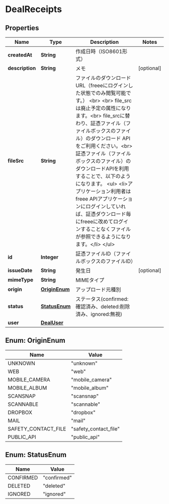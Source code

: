 

# DealReceipts


## Properties

Name | Type | Description | Notes
------------ | ------------- | ------------- | -------------
**createdAt** | **String** | 作成日時（ISO8601形式） | 
**description** | **String** | メモ |  [optional]
**fileSrc** | **String** | ファイルのダウンロードURL（freeeにログインした状態でのみ閲覧可能です。） &lt;br&gt; &lt;br&gt; file_srcは廃止予定の属性になります。&lt;br&gt; file_srcに替わり、証憑ファイル（ファイルボックスのファイル）のダウンロード APIをご利用ください。&lt;br&gt; 証憑ファイル（ファイルボックスのファイル）のダウンロードAPIを利用することで、以下のようになります。 &lt;ul&gt;   &lt;li&gt;アプリケーション利用者はfreee APIアプリケーションにログインしていれば、証憑ダウンロード毎にfreeeに改めてログインすることなくファイルが参照できるようになります。&lt;/li&gt; &lt;/ul&gt; | 
**id** | **Integer** | 証憑ファイルID（ファイルボックスのファイルID） | 
**issueDate** | **String** | 発生日 |  [optional]
**mimeType** | **String** | MIMEタイプ | 
**origin** | [**OriginEnum**](#OriginEnum) | アップロード元種別 | 
**status** | [**StatusEnum**](#StatusEnum) | ステータス(confirmed:確認済み、deleted:削除済み、ignored:無視) | 
**user** | [**DealUser**](DealUser.md) |  | 



## Enum: OriginEnum

Name | Value
---- | -----
UNKNOWN | &quot;unknown&quot;
WEB | &quot;web&quot;
MOBILE_CAMERA | &quot;mobile_camera&quot;
MOBILE_ALBUM | &quot;mobile_album&quot;
SCANSNAP | &quot;scansnap&quot;
SCANNABLE | &quot;scannable&quot;
DROPBOX | &quot;dropbox&quot;
MAIL | &quot;mail&quot;
SAFETY_CONTACT_FILE | &quot;safety_contact_file&quot;
PUBLIC_API | &quot;public_api&quot;



## Enum: StatusEnum

Name | Value
---- | -----
CONFIRMED | &quot;confirmed&quot;
DELETED | &quot;deleted&quot;
IGNORED | &quot;ignored&quot;



